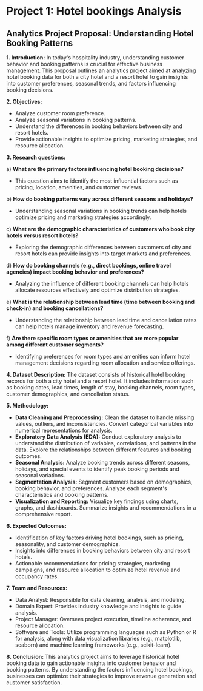 # Project 1: Hotel bookings Analysis
## Analytics Project Proposal: Understanding Hotel Booking Patterns

**1. Introduction:**
   In today's hospitality industry, understanding customer behavior and booking patterns is crucial for effective business management. This proposal outlines an analytics project aimed at analyzing hotel booking data for both a city hotel and a resort hotel to gain insights into customer preferences, seasonal trends, and factors influencing booking decisions.

**2. Objectives:**
   - Analyze customer room preference.
   - Analyze seasonal variations in booking patterns.
   - Understand the differences in booking behaviors between city and resort hotels.
   - Provide actionable insights to optimize pricing, marketing strategies, and resource allocation.

**3. Research questions:**

 a) **What are the primary factors influencing hotel booking decisions?**
   - This question aims to identify the most influential factors such as pricing, location, amenities, and customer reviews.

 b) **How do booking patterns vary across different seasons and holidays?**
   - Understanding seasonal variations in booking trends can help hotels optimize pricing and marketing strategies accordingly.

 c) **What are the demographic characteristics of customers who book city hotels versus resort hotels?**
   - Exploring the demographic differences between customers of city and resort hotels can provide insights into target markets and preferences.

 d) **How do booking channels (e.g., direct bookings, online travel agencies) impact booking behavior and preferences?**
   - Analyzing the influence of different booking channels can help hotels allocate resources effectively and optimize distribution strategies.

 e) **What is the relationship between lead time (time between booking and check-in) and booking cancellations?**
   - Understanding the relationship between lead time and cancellation rates can help hotels manage inventory and revenue forecasting.

 f) **Are there specific room types or amenities that are more popular among different customer segments?**
   - Identifying preferences for room types and amenities can inform hotel management decisions regarding room allocation and service offerings.

**4. Dataset Description:**
   The dataset consists of historical hotel booking records for both a city hotel and a resort hotel. It includes information such as booking dates, lead times, length of stay, booking channels, room types, customer demographics, and cancellation status.

**5. Methodology:**
   - **Data Cleaning and Preprocessing:** Clean the dataset to handle missing values, outliers, and inconsistencies. Convert categorical variables into numerical representations for analysis.
   - **Exploratory Data Analysis (EDA):** Conduct exploratory analysis to understand the distribution of variables, correlations, and patterns in the data. Explore the relationships between different features and booking outcomes.
   - **Seasonal Analysis:** Analyze booking trends across different seasons, holidays, and special events to identify peak booking periods and seasonal variations.
   - **Segmentation Analysis:** Segment customers based on demographics, booking behavior, and preferences. Analyze each segment's characteristics and booking patterns.
   - **Visualization and Reporting:** Visualize key findings using charts, graphs, and dashboards. Summarize insights and recommendations in a comprehensive report.

**6. Expected Outcomes:**
   - Identification of key factors driving hotel bookings, such as pricing, seasonality, and customer demographics.
   - Insights into differences in booking behaviors between city and resort hotels.
   - Actionable recommendations for pricing strategies, marketing campaigns, and resource allocation to optimize hotel revenue and occupancy rates.

**7. Team and Resources:**
   - Data Analyst: Responsible for data cleaning, analysis, and modeling.
   - Domain Expert: Provides industry knowledge and insights to guide analysis.
   - Project Manager: Oversees project execution, timeline adherence, and resource allocation.
   - Software and Tools: Utilize programming languages such as Python or R for analysis, along with data visualization libraries (e.g., matplotlib, seaborn) and machine learning frameworks (e.g., scikit-learn).

**8. Conclusion:**
   This analytics project aims to leverage historical hotel booking data to gain actionable insights into customer behavior and booking patterns. By understanding the factors influencing hotel bookings, businesses can optimize their strategies to improve revenue generation and customer satisfaction.